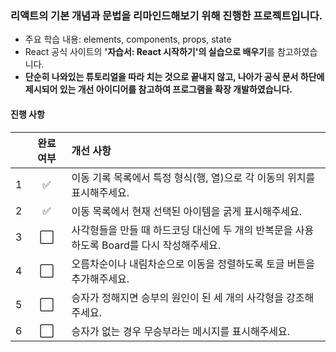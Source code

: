 ### 리액트의 기본 개념과 문법을 리마인드해보기 위해 진행한 프로젝트입니다.

- 주요 학습 내용: elements, components, props, state
- React 공식 사이트의 **'자습서: React 시작하기'의 실습으로 배우기**를 참고하였습니다.
- **단순히 나와있는 튜토리얼을 따라 치는 것으로 끝내지 않고, 나아가 공식 문서 하단에 제시되어 있는 개선 아이디어를 참고하여 프로그램을 확장 개발하였습니다.**

#### 진행 사항

|      | 완료 여부 | 개선 사항                                                    |
| :--- | :-------: | :----------------------------------------------------------- |
| 1    |     ✅     | 이동 기록 목록에서 특정 형식(행, 열)으로 각 이동의 위치를 표시해주세요. |
| 2    |     ✅     | 이동 목록에서 현재 선택된 아이템을 굵게 표시해주세요.        |
| 3    |     ⬜     | 사각형들을 만들 때 하드코딩 대신에 두 개의 반복문을 사용하도록 Board를 다시 작성해주세요. |
| 4    |     ⬜     | 오름차순이나 내림차순으로 이동을 정렬하도록 토글 버튼을 추가해주세요. |
| 5    |     ⬜     | 승자가 정해지면 승부의 원인이 된 세 개의 사각형을 강조해주세요. |
| 6    |     ⬜     | 승자가 없는 경우 무승부라는 메시지를 표시해주세요.           |
